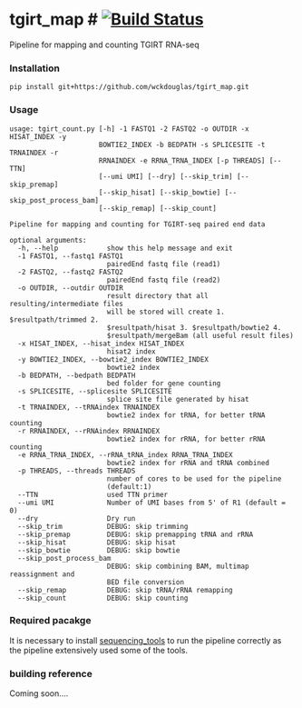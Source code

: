 

# tgirt_map # [![Build Status](https://travis-ci.org/wckdouglas/tgirt_map.svg?branch=master)](https://travis-ci.org/wckdouglas/tgirt_map)

Pipeline for mapping and counting TGIRT RNA-seq

### Installation ###

```
pip install git+https://github.com/wckdouglas/tgirt_map.git
```


### Usage ###

```
usage: tgirt_count.py [-h] -1 FASTQ1 -2 FASTQ2 -o OUTDIR -x HISAT_INDEX -y
                      BOWTIE2_INDEX -b BEDPATH -s SPLICESITE -t TRNAINDEX -r
                      RRNAINDEX -e RRNA_TRNA_INDEX [-p THREADS] [--TTN]
                      [--umi UMI] [--dry] [--skip_trim] [--skip_premap]
                      [--skip_hisat] [--skip_bowtie] [--skip_post_process_bam]
                      [--skip_remap] [--skip_count]

Pipeline for mapping and counting for TGIRT-seq paired end data

optional arguments:
  -h, --help            show this help message and exit
  -1 FASTQ1, --fastq1 FASTQ1
                        pairedEnd fastq file (read1)
  -2 FASTQ2, --fastq2 FASTQ2
                        pairedEnd fastq file (read2)
  -o OUTDIR, --outdir OUTDIR
                        result directory that all resulting/intermediate files
                        will be stored will create 1. $resultpath/trimmed 2.
                        $resultpath/hisat 3. $resultpath/bowtie2 4.
                        $resultpath/mergeBam (all useful result files)
  -x HISAT_INDEX, --hisat_index HISAT_INDEX
                        hisat2 index
  -y BOWTIE2_INDEX, --bowtie2_index BOWTIE2_INDEX
                        bowtie2 index
  -b BEDPATH, --bedpath BEDPATH
                        bed folder for gene counting
  -s SPLICESITE, --splicesite SPLICESITE
                        splice site file generated by hisat
  -t TRNAINDEX, --tRNAindex TRNAINDEX
                        bowtie2 index for tRNA, for better tRNA counting
  -r RRNAINDEX, --rRNAindex RRNAINDEX
                        bowtie2 index for rRNA, for better rRNA counting
  -e RRNA_TRNA_INDEX, --rRNA_tRNA_index RRNA_TRNA_INDEX
                        bowtie2 index for rRNA and tRNA combined
  -p THREADS, --threads THREADS
                        number of cores to be used for the pipeline
                        (default:1)
  --TTN                 used TTN primer
  --umi UMI             Number of UMI bases from 5' of R1 (default = 0)
  --dry                 Dry run
  --skip_trim           DEBUG: skip trimming
  --skip_premap         DEBUG: skip premapping tRNA and rRNA
  --skip_hisat          DEBUG: skip hisat
  --skip_bowtie         DEBUG: skip bowtie
  --skip_post_process_bam
                        DEBUG: skip combining BAM, multimap reassignment and
                        BED file conversion
  --skip_remap          DEBUG: skip tRNA/rRNA remapping
  --skip_count          DEBUG: skip counting
```


### Required pacakge ###
It is necessary to install [sequencing_tools](https://wckdouglas.github.io/sequencing_tools) to run the pipeline correctly as the pipeline extensively used some of the tools.

### building reference ###

Coming soon....

